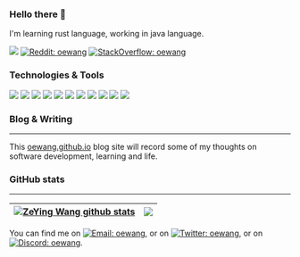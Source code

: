 ### Hello there 👋
I'm learning rust language, working in java language. 

![](https://komarev.com/ghpvc/?username=oewang&color=green)
[![Reddit: oewang](https://img.shields.io/reddit/user-karma/combined/Repulsive-Reaction-5?style=flat&logo=reddit)](https://www.reddit.com/user/Repulsive-Reaction-5)
[![StackOverflow: oewang](https://img.shields.io/stackexchange/stackoverflow/r/8049155?style=flat&logo=stackoverflow)](https://stackoverflow.com/users/8049155/oewang)

### Technologies & Tools
![](https://img.shields.io/badge/OS-Linux-informational?style=flat&logo=linux&logoColor=white&color=2bbc8a)
![](https://img.shields.io/badge/Editor-IntelliJ_IDEA-informational?style=flat&logo=intellij-idea&logoColor=white&color=2bbc8a)
![](https://img.shields.io/badge/Editor-Visual_Studio_Code-informational?style=flat&logo=visual-studio-code&logoColor=white&color=2bbc8a)
![](https://img.shields.io/badge/Language-Java-informational?style=flat&logo=java&logoColor=white&color=2bbc8a)
![](https://img.shields.io/badge/Language-JavaScript-informational?style=flat&logo=javascript&logoColor=white&color=2bbc8a)
![](https://img.shields.io/badge/Build_Tools-Maven-informational?style=flat&logo=maven&logoColor=white&color=2bbc8a)
![](https://img.shields.io/badge/Shell-Bash-informational?style=flat&logo=gnu-bash&logoColor=white&color=2bbc8a)
![](https://img.shields.io/badge/Databases-MySQL-informational?style=flat&logo=mysql&logoColor=white&color=2bbc8a)
![](https://img.shields.io/badge/Databases-Mongodb-informational?style=flat&logo=mongodb&logoColor=white&color=2bbc8a)
![](https://img.shields.io/badge/Databases-Redis-informational?style=flat&logo=redis&logoColor=white&color=2bbc8a)
![](https://img.shields.io/badge/DevOps_Tools-Docker-informational?style=flat&logo=docker&logoColor=white&color=2bbc8a)

### Blog & Writing
-------------------
This [oewang.github.io](https://oewang.github.io/) blog site will record some of my thoughts on software development, learning and life.

### GitHub stats
-----------------
| <a href="https://github.com/oewang/oewang"><img align="center" src="https://github-readme-stats-git-masterrstaa-rickstaa.vercel.app/api?username=oewang&show_icons=true&include_all_commits=true&theme=buefy&hide_border=true&count_private=true&bg_color=00000000&title_color=2bbcfe&text_color=000000&icon_color=2bbc8a" alt="ZeYing Wang github stats" /></a> | <a href="https://github.com/oewang/oewang"><img align="center" src="https://github-readme-stats-git-masterrstaa-rickstaa.vercel.app/api/top-langs/?username=oewang&layout=compact&theme=buefy&hide_border=true&bg_color=00000000&title_color=2bbcfe&text_color=000000&icon_color=2bbc8a" /></a> |
| ------------------ | ------------------ |

You can find me on <a href="mailto: oewang2738@gmail.com">
![Email: oewang](https://img.shields.io/badge/Email-Gmail-informational?style=flat&logo=gmail&logoColor=ff1000&color=2bbc8a)</a>, or on [![Twitter: oewang](https://img.shields.io/badge/Chat-Twitter-infomational?style=flat&logo=twitter&color=2bbc8a)](https://twitter.com/issuesWang), or on [![Discord: oewang](https://img.shields.io/badge/Chat-Discord-informational?logo=Discord&logoColor=ff8000&style=flat&color=2bbc8a)](https://discord.com/users/550977524490829824).
